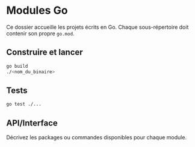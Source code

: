# Modules Go

Ce dossier accueille les projets écrits en Go.
Chaque sous-répertoire doit contenir son propre `go.mod`.

## Construire et lancer
```bash
go build
./<nom_du_binaire>
```

## Tests
```bash
go test ./...
```

## API/Interface
Décrivez les packages ou commandes disponibles pour chaque module.
